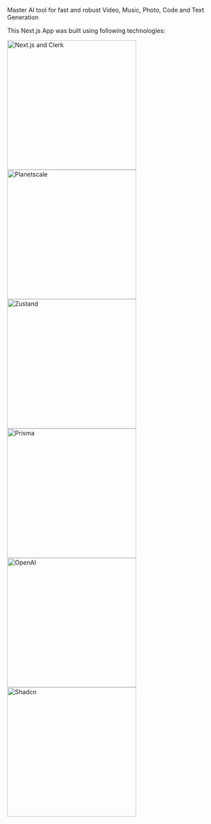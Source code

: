 Master AI tool for fast and robust Video, Music, Photo, Code and Text Generation

This Next.js App was built using following technologies:

<img src="https://miro.medium.com/v2/resize:fit:1080/1*Ko1qjsbpeNAKdTW5hJ1CSg.png" width="300" height="auto" alt="Next.js and Clerk" /> <img src="https://mms.businesswire.com/media/20230522005194/en/1799013/23/PlanetScale.jpg" width="300" height="auto" alt="Planetscale" /> <img src="https://repository-images.githubusercontent.com/180328715/fca49300-e7f1-11ea-9f51-cfd949b31560" width="300" height="auto" alt="Zustand" /> <img src="https://cdn.worldvectorlogo.com/logos/prisma-2.svg" width="300" height="auto" alt="Prisma" /> <img src="https://upload.wikimedia.org/wikipedia/commons/thumb/c/c9/OpenAI_Logo_%282%29.svg/2560px-OpenAI_Logo_%282%29.svg.png" width="300" height="auto" alt="OpenAI" /> <img src="https://shadcn.com/og.jpg" width="300" height="auto" alt="Shadcn" />
